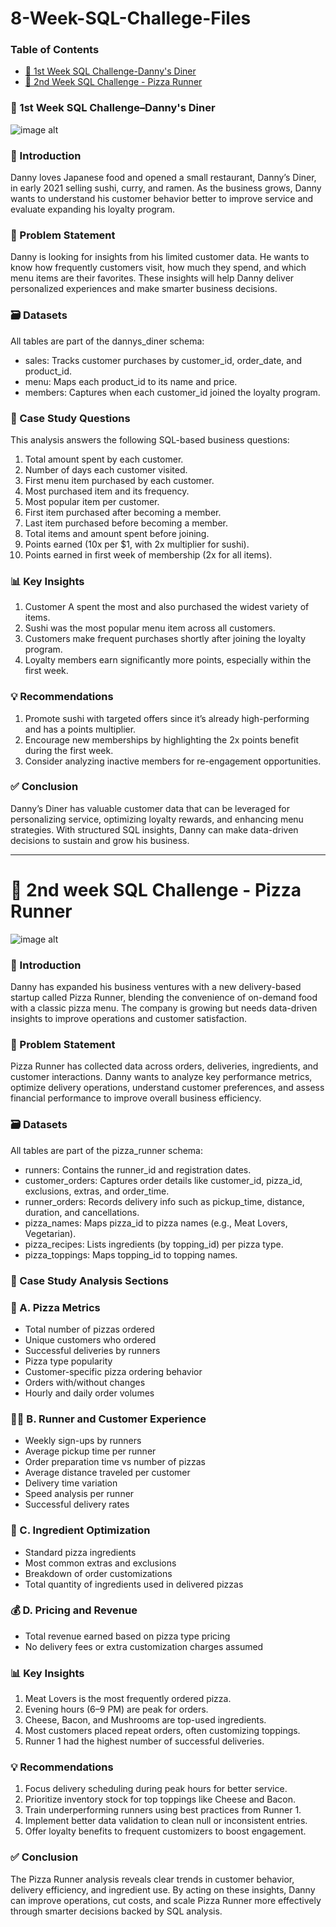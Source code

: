 # 8-Week-SQL-Challege-Files

### Table of Contents

- [🍱 1st Week SQL Challenge-Danny's Diner](#1st-week-sql-challenge-danny's-dine)
- [🍕 2nd Week SQL Challenge - Pizza Runner](#2nd-week-sql-challenge-pizza-runner)

### 🍱 1st Week SQL Challenge–Danny's Diner
![image alt](https://github.com/PUJITHA12-S/8-Week-SQL-Challege-Files/blob/4ea0d24e3927bcef736195ea024a62758f8309d2/Danny's%20Diner.png)
### 📖 Introduction
  
Danny loves Japanese food and opened a small restaurant, Danny’s Diner, in early 2021 selling sushi, curry, and ramen. As the business grows, Danny wants to understand his customer behavior better to improve service and evaluate expanding his loyalty program.

### 🧩 Problem Statement
Danny is looking for insights from his limited customer data. He wants to know how frequently customers visit, how much they spend, and which menu items are their favorites. These insights will help Danny deliver personalized experiences and make smarter business decisions.

### 🗃️ Datasets
All tables are part of the dannys_diner schema:
* sales: Tracks customer purchases by customer_id, order_date, and product_id.
* menu: Maps each product_id to its name and price.
* members: Captures when each customer_id joined the loyalty program.

### 🧠 Case Study Questions
This analysis answers the following SQL-based business questions:

1. Total amount spent by each customer.
2. Number of days each customer visited.
3. First menu item purchased by each customer.
4. Most purchased item and its frequency.
5. Most popular item per customer.
6. First item purchased after becoming a member.
7. Last item purchased before becoming a member.
8. Total items and amount spent before joining.
9. Points earned (10x per $1, with 2x multiplier for sushi).
10. Points earned in first week of membership (2x for all items).

### 📊 Key Insights
1. Customer A spent the most and also purchased the widest variety of items.
2. Sushi was the most popular menu item across all customers.
3. Customers make frequent purchases shortly after joining the loyalty program.
4. Loyalty members earn significantly more points, especially within the first week.

### 💡 Recommendations
1. Promote sushi with targeted offers since it’s already high-performing and has a points multiplier.
2. Encourage new memberships by highlighting the 2x points benefit during the first week.
3. Consider analyzing inactive members for re-engagement opportunities.

### ✅ Conclusion
Danny’s Diner has valuable customer data that can be leveraged for personalizing service, optimizing loyalty rewards, and enhancing menu strategies. With structured SQL insights, Danny can make data-driven decisions to sustain and grow his business.

-----------------------------------------------------------------------------------------------------------------------------------------------------------------------------------------------------------------
# 🍕 2nd week SQL Challenge - Pizza Runner

![image alt](https://github.com/PUJITHA12-S/8-Week-SQL-Challege-Files/blob/40e1737c242501b2d214fdc9fe91b64266dde56d/PizzaRunner.png)
### 📖 Introduction
Danny has expanded his business ventures with a new delivery-based startup called Pizza Runner, blending the convenience of on-demand food with a classic pizza menu. The company is growing but needs data-driven insights to improve operations and customer satisfaction.

### 🧩 Problem Statement
Pizza Runner has collected data across orders, deliveries, ingredients, and customer interactions. Danny wants to analyze key performance metrics, optimize delivery operations, understand customer preferences, and assess financial performance to improve overall business efficiency.

### 🗃️ Datasets
All tables are part of the pizza_runner schema:
* runners: Contains the runner_id and registration dates.
* customer_orders: Captures order details like customer_id, pizza_id, exclusions, extras, and order_time.
* runner_orders: Records delivery info such as pickup_time, distance, duration, and cancellations.
* pizza_names: Maps pizza_id to pizza names (e.g., Meat Lovers, Vegetarian).
* pizza_recipes: Lists ingredients (by topping_id) per pizza type.
* pizza_toppings: Maps topping_id to topping names.

### 🧠 Case Study Analysis Sections
### 🍕 A. Pizza Metrics
* Total number of pizzas ordered
* Unique customers who ordered
* Successful deliveries by runners
* Pizza type popularity
* Customer-specific pizza ordering behavior
* Orders with/without changes
* Hourly and daily order volumes

### 🏃‍♂️ B. Runner and Customer Experience
* Weekly sign-ups by runners
* Average pickup time per runner
* Order preparation time vs number of pizzas
* Average distance traveled per customer
* Delivery time variation
* Speed analysis per runner
* Successful delivery rates

### 🧂 C. Ingredient Optimization
* Standard pizza ingredients
* Most common extras and exclusions
* Breakdown of order customizations
* Total quantity of ingredients used in delivered pizzas

### 💰 D. Pricing and Revenue
* Total revenue earned based on pizza type pricing
* No delivery fees or extra customization charges assumed

### 📊 Key Insights
1. Meat Lovers is the most frequently ordered pizza.
2. Evening hours (6–9 PM) are peak for orders.
3. Cheese, Bacon, and Mushrooms are top-used ingredients.
4. Most customers placed repeat orders, often customizing toppings.
5. Runner 1 had the highest number of successful deliveries.

### 💡 Recommendations
1. Focus delivery scheduling during peak hours for better service.
2. Prioritize inventory stock for top toppings like Cheese and Bacon.
3. Train underperforming runners using best practices from Runner 1.
4. Implement better data validation to clean null or inconsistent entries.
5. Offer loyalty benefits to frequent customizers to boost engagement.

### ✅ Conclusion
The Pizza Runner analysis reveals clear trends in customer behavior, delivery efficiency, and ingredient use. By acting on these insights, Danny can improve operations, cut costs, and scale Pizza Runner more effectively through smarter decisions backed by SQL analysis.
